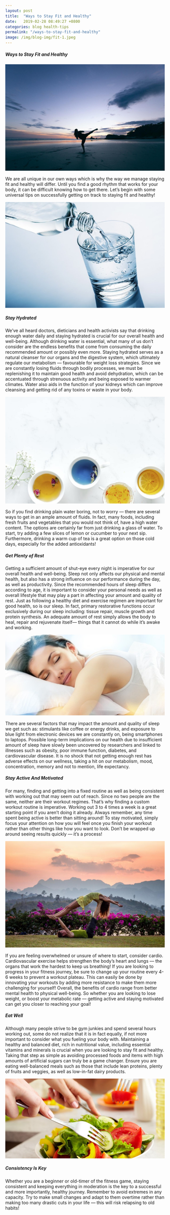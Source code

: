 ```yaml
---
layout: post
title:  "Ways to Stay Fit and Healthy"
date:   2019-02-28 08:49:27 +0800
categories: blog health-tips
permalink: "/ways-to-stay-fit-and-healthy"
image: /img/blog-img/fit-1.jpeg
---
```



##### Ways to Stay Fit and Healthy

![image](/img/blog-img/fit-1.jpeg "image-1")

We are all unique in our own ways which is why the way we manage staying fit and healthy will differ. Until you find a good rhythm that works for your body, it can be difficult knowing how to get there. Let’s begin with some universal tips on successfully getting on track to staying fit and healthy!

![image](/img/blog-img/fit-2.jpg "image-2")


##### Stay Hydrated

We’ve all heard doctors, dieticians and health activists say that drinking enough water daily and staying hydrated is crucial for our overall health and well-being. Although drinking water is essential, what many of us don’t consider are the endless benefits that come from consuming the daily recommended amount or possibly even more. Staying hydrated serves as a natural cleanser for our organs and the digestive system, which ultimately regulate our metabolism — favourable for weight loss strategies. Since we are constantly losing fluids through bodily processes, we must be replenishing it to maintain good health and avoid dehydration, which can be accentuated through strenuous activity and being exposed to warmer climates. Water also aids in the function of your kidneys which can improve cleansing and getting rid of any toxins or waste in your body.

![image](/img/blog-img/fit-3.jpeg "image-3")


So if you find drinking plain water boring, not to worry — there are several ways to get in an ample amount of fluids. In fact, many foods, including fresh fruits and vegetables that you would not think of, have a high water content. The options are certainly far from just drinking a glass of water. To start, try adding a few slices of lemon or cucumber to your next sip. Furthermore, drinking a warm cup of tea is a great option on those cold days, especially for the added antioxidants!

##### Get Plenty of Rest

Getting a sufficient amount of shut-eye every night is imperative for our overall health and well-being. Sleep not only affects our physical and mental health, but also has a strong influence on our performance during the day, as well as productivity. Since the recommended hours of sleep differs according to age, it is important to consider your personal needs as well as overall lifestyle that may play a part in affecting your amount and quality of rest. Just as following a healthy diet and exercise regimen are important for good health, so is our sleep. In fact, primary restorative functions occur exclusively during our sleep including: tissue repair, muscle growth and protein synthesis. An adequate amount of rest simply allows the body to heal, repair and rejuvenate itself— things that it cannot do while it’s awake and working.

![image](/img/blog-img/fit-4.jpg "image-4")


There are several factors that may impact the amount and quality of sleep we get such as: stimulants like coffee or energy drinks, and exposure to blue light from electronic devices we are constantly on, being smartphones to laptops. Possible long-term implications on our health due to insufficient amount of sleep have slowly been uncovered by researchers and linked to illnesses such as obesity, poor immune function, diabetes, and cardiovascular disease. It is no shock that not getting enough rest has adverse effects on our wellness, taking a hit on our metabolism, mood, concentration, memory and not to mention, life expectancy.

##### Stay Active And Motivated

For many, finding and getting into a fixed routine as well as being consistent with working out that may seem out of reach. Since no two people are the same, neither are their workout regimes. That’s why finding a custom workout routine is imperative. Working out 3 to 4 times a week is a great starting point if you aren’t doing it already. Always remember, any time spent being active is better than sitting around! To stay motivated, simply focus your attention on how you will feel once you finish your workout rather than other things like how you want to look. Don’t be wrapped up around seeing results quickly –– it’s a process!

![image](/img/blog-img/fit-5.jpeg "image-5")

If you are feeling overwhelmed or unsure of where to start, consider cardio. Cardiovascular exercise helps strengthen the body’s heart and lungs –– the organs that work the hardest to keep us breathing! If you are looking to progress in your fitness journey, be sure to change up your routine every 4-6 weeks to prevent a workout plateau. This can easily be done by innovating your workouts by adding more resistance to make them more challenging for yourself! Overall, the benefits of cardio range from better mental health to physical well-being. So whether you are looking to lose weight, or boost your metabolic rate –– getting active and staying motivated can get you closer to reaching your goal!

##### Eat Well

Although many people strive to be gym junkies and spend several hours working out, some do not realize that it is in fact equally, if not more important to consider what you fueling your body with. Maintaining a healthy and balanced diet, rich in nutritional value, including essential vitamins and minerals is crucial when you are looking to stay fit and healthy. Taking that step as simple as avoiding processed foods and items with high amounts of artificial sugars can truly be a game changer. Ensure you are eating well-balanced meals such as those that include lean proteins, plenty of fruits and veggies, as well as low-in-fat dairy products.

![image](/img/blog-img/fit-6.jpg "image-5")

##### Consistency Is Key

Whether you are a beginner or old-timer of the fitness game, staying consistent and keeping everything in moderation is the key to a successful and more importantly, healthy journey. Remember to avoid extremes in any capacity. Try to make small changes and adapt to them overtime rather than making too many drastic cuts in your life — this will risk relapsing to old habits!
